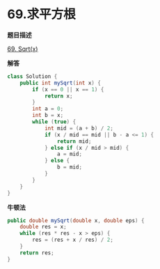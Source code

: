# 69.求平方根

**题目描述**

[69. Sqrt(x)](https://leetcode.com/problems/sqrtx/)

**解答**

```java
class Solution {
    public int mySqrt(int x) {
        if (x == 0 || x == 1) {
            return x;
        }
        int a = 0;
        int b = x;
        while (true) {
            int mid = (a + b) / 2;
            if (x / mid == mid || b - a <= 1) {
                return mid;
            } else if (x / mid > mid) {
                a = mid;
            } else {
                b = mid;
            }
        }
    }
}
```

**牛顿法**

```java
public double mySqrt(double x, double eps) {
    double res = x;
    while (res * res - x > eps) {
        res = (res + x / res) / 2;
    }
    return res;
}
```